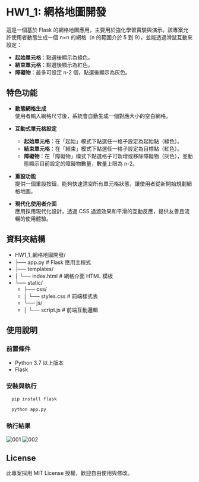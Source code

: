 # HW1_1: 網格地圖開發

這是一個基於 Flask 的網格地圖應用，主要用於強化學習實驗與演示。該專案允許使用者動態生成一個 n×n 的網格（n 的範圍介於 5 到 9），並能透過滑鼠互動來設定：

- **起始單元格**：點選後顯示為綠色。
- **結束單元格**：點選後顯示為紅色。
- **障礙物**：最多可設定 n-2 個，點選後顯示為灰色。

## 特色功能

- **動態網格生成**  
  使用者輸入網格尺寸後，系統會自動生成一個對應大小的空白網格。

- **互動式單元格設定**  
  - **起始單元格**：在「起始」模式下點選任一格子設定為起始點（綠色）。
  - **結束單元格**：在「結束」模式下點選任一格子設定為目標點（紅色）。
  - **障礙物**：在「障礙物」模式下點選格子可新增或移除障礙物（灰色），並動態顯示目前設定的障礙物數量，數量上限為 n-2。

- **重設功能**  
  提供一個重設按鈕，能夠快速清空所有單元格狀態，讓使用者從新開始規劃網格地圖。

- **現代化使用者介面**  
  應用採用現代化設計，透過 CSS 過渡效果和平滑的互動反應，提供友善且流暢的使用體驗。

## 資料夾結構

- HW1_1_網格地圖開發/
- ├── app.py # Flask 應用主程式
- ├── templates/
- │ └── index.html # 網格介面 HTML 模板
- └── static/
  - ├── css/
  - │ └── styles.css # 前端樣式表
  - └── js/
  - │ └── script.js # 前端互動邏輯


## 使用說明

### 前置條件

- Python 3.7 以上版本
- Flask

### 安裝與執行

```bash
  pip install flask
```
```bash   
  python app.py
```
### 執行結果
![001](https://github.com/user-attachments/assets/77886c6d-b957-4bad-a1ca-2c7aa96e8262)
![002](https://github.com/user-attachments/assets/89095c5a-bea8-45a4-95ea-b0b7e5c160a0)

## License
此專案採用 MIT License 授權，歡迎自由使用與修改。
